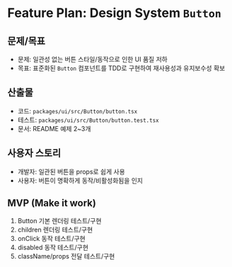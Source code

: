 # Feature Plan: Design System `Button`

## 문제/목표
- 문제: 일관성 없는 버튼 스타일/동작으로 인한 UI 품질 저하
- 목표: 표준화된 `Button` 컴포넌트를 TDD로 구현하여 재사용성과 유지보수성 확보

## 산출물
- 코드: `packages/ui/src/Button/button.tsx`
- 테스트: `packages/ui/src/Button/button.test.tsx`
- 문서: README 예제 2~3개

## 사용자 스토리
- 개발자: 일관된 버튼을 props로 쉽게 사용
- 사용자: 버튼이 명확하게 동작/비활성화됨을 인지

## MVP (Make it work)
1. Button 기본 렌더링 테스트/구현
2. children 렌더링 테스트/구현
3. onClick 동작 테스트/구현
4. disabled 동작 테스트/구현
5. className/props 전달 테스트/구현
